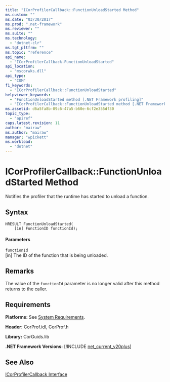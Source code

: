 ```yaml
---
title: "ICorProfilerCallback::FunctionUnloadStarted Method"
ms.custom: ""
ms.date: "03/30/2017"
ms.prod: ".net-framework"
ms.reviewer: ""
ms.suite: ""
ms.technology: 
  - "dotnet-clr"
ms.tgt_pltfrm: ""
ms.topic: "reference"
api_name: 
  - "ICorProfilerCallback.FunctionUnloadStarted"
api_location: 
  - "mscorwks.dll"
api_type: 
  - "COM"
f1_keywords: 
  - "ICorProfilerCallback::FunctionUnloadStarted"
helpviewer_keywords: 
  - "FunctionUnloadStarted method [.NET Framework profiling]"
  - "ICorProfilerCallback::FunctionUnloadStarted method [.NET Framework profiling]"
ms.assetid: d6a5fa8b-09c6-47a5-b60e-6cf2e355df30
topic_type: 
  - "apiref"
caps.latest.revision: 11
author: "mairaw"
ms.author: "mairaw"
manager: "wpickett"
ms.workload: 
  - "dotnet"
---
```

# ICorProfilerCallback::FunctionUnloadStarted Method
Notifies the profiler that the runtime has started to unload a function.  
  
## Syntax  
  
```  
HRESULT FunctionUnloadStarted(  
    [in] FunctionID functionId);   
```  
  
#### Parameters  
 `functionId`  
 [in] The ID of the function that is being unloaded.  
  
## Remarks  
 The value of the `functionId` parameter is no longer valid after this method returns to the caller.  
  
## Requirements  
 **Platforms:** See [System Requirements](../../../../docs/framework/get-started/system-requirements.md).  
  
 **Header:** CorProf.idl, CorProf.h  
  
 **Library:** CorGuids.lib  
  
 **.NET Framework Versions:** [!INCLUDE [net_current_v20plus](../../../../includes/net-current-v20plus-md.md)]  
  
## See Also  
 [ICorProfilerCallback Interface](../../../../docs/framework/unmanaged-api/profiling/icorprofilercallback-interface.md)
